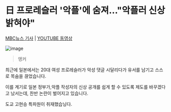 # 日 프로레슬러 '악플'에 숨져…"악플러 신상 밝혀야"

[MBC뉴스 기사](https://imnews.imbc.com/replay/2020/nwdesk/article/5788230_32524.html) | [YOUTUBE 동영상](https://www.youtube.com/watch?v=6PVIe9lasVs)

![image](https://user-images.githubusercontent.com/7610860/83199373-016a9400-a17c-11ea-9188-bb98e8eef122.png)



> 앵커

최근에 일본에서는 20대 여성 프로레슬러가 악성 댓글 시달리다가 유서를 남기고 스스로 목숨을 끊었습니다.

이를 계기로 일본 정부가,악플 작성자의 신상 공개를 쉽게 할 수 있도록 제도를 바꾸겠다고 났서는데, 찬반 논란이 
벌어지고 있습니다.

도교 고현승 특파원이 취재했습닝다.
